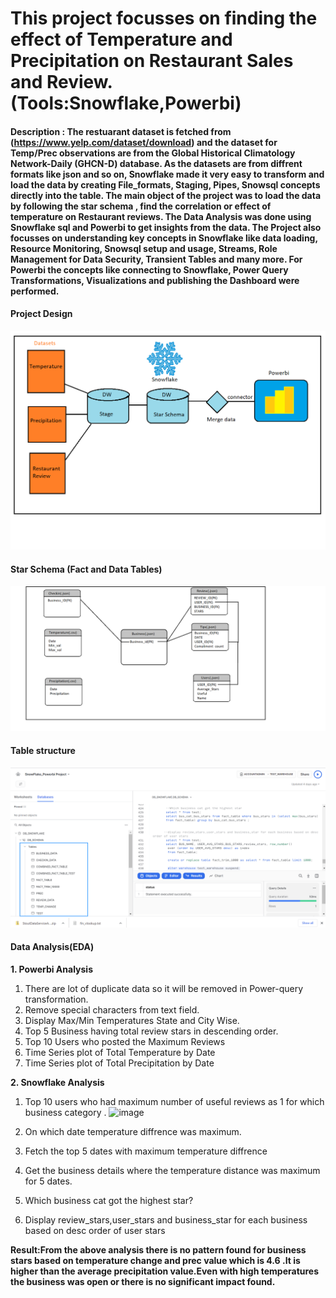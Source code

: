 # This project focusses on  finding the effect of Temperature and Precipitation on Restaurant Sales and Review.(Tools:Snowflake,Powerbi)

#### Description : The restuarant dataset is fetched from (https://www.yelp.com/dataset/download) and the dataset for Temp/Prec observations are from the Global Historical Climatology Network-Daily (GHCN-D) database. As the datasets are from diffrent formats like json and so on, Snowflake made it  very easy to transform and load the data by creating File_formats, Staging, Pipes, Snowsql concepts directly into the table. The main object of the project was to load the data by following the star schema , find the correlation or effect of temperature on Restaurant reviews. The Data Analysis was done using Snowflake sql and Powerbi to get insights from the data. The Project also focusses on understanding key concepts in Snowflake like data loading, Resource Monitoring, Snowsql setup and usage, Streams, Role Management for Data Security, Transient Tables and many more. For Powerbi the concepts like connecting to Snowflake, Power Query Transformations, Visualizations and publishing the Dashboard were performed.

 #### Project Design
![plot](architecture.png)
#### Star Schema (Fact and Data Tables)
![plot](star_schema.png)
#### Table structure
![plot](Table_structure_snowflake.png)
#### Data Analysis(EDA)
**1. Powerbi Analysis**
1. There are lot of duplicate data so it will be removed in Power-query transformation.
2. Remove special characters from text field.
3. Display Max/Min Temperatures State and City Wise.
4. Top 5 Business having total review stars in descending order.
5. Top 10 Users who posted the Maximum Reviews
6. Time Series plot of Total Temperature by Date
7. Time Series plot of Total Precipitation by Date

**2. Snowflake Analysis**
1. Top 10 users who had maximum number of useful reviews as 1 for which business category .
![image](https://user-images.githubusercontent.com/82325528/202920631-14be6a59-29ff-4c21-90a5-ee28e9b8d319.png)

2. On which date temperature diffrence was maximum.
3. Fetch the top 5 dates with maximum temperature diffrence
4. Get the business details where the temperature distance was maximum for 5 dates.
5. Which business cat got the highest star?
6. Display review_stars,user_stars and business_star for each business based on desc order of user stars 

**Result:From the above analysis there is no pattern found for business stars based on temperature change and prec value which is 4.6 .It is higher than the average precipitation value.Even with high temperatures the business was open or there is no significant impact found.**
